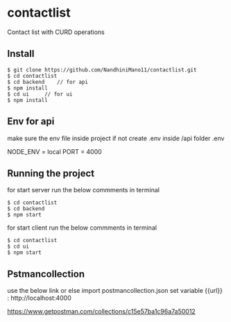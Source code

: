 # contactlist
Contact list with CURD operations

## Install

    $ git clone https://github.com/NandhiniMano11/contactlist.git
    $ cd contactlist 
    $ cd backend    // for api 
    $ npm install
    $ cd ui     // for ui
    $ npm install
    
## Env for api 
make sure the env file inside project if not create .env inside /api folder
.env  

NODE_ENV = local
PORT = 4000 

## Running the project
for start server run the below commments in terminal 
    
    $ cd contactlist 
    $ cd backend 
    $ npm start
    
for start client run the below commments in terminal 
    
    $ cd contactlist 
    $ cd ui 
    $ npm start


## Pstmancollection
 use the below link or else import postmancollection.json 
 set variable {{url}} : http://localhost:4000

https://www.getpostman.com/collections/c15e57ba1c96a7a50012

